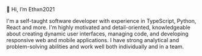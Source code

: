 
👋 Hi, I’m Ethxn2021

I'm a self-taught software developer with experience in TypeScript, Python, React and more. 
I'm highly motivated and detail-oriented, knowledgeable about creating dynamic user 
interfaces, managing code, and developing responsive web and mobile 
applications. I have strong analytical and problem-solving abilities and work well both
individually and in a team. 
